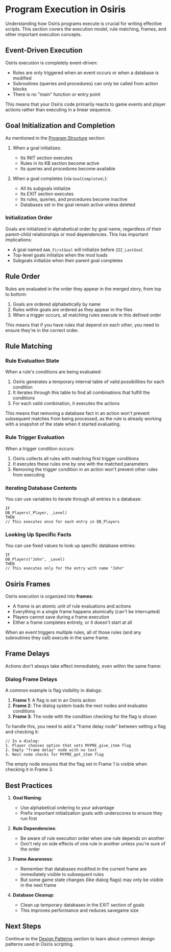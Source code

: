 # Program Execution in Osiris

Understanding how Osiris programs execute is crucial for writing effective scripts. This section covers the execution model, rule matching, frames, and other important execution concepts.

## Event-Driven Execution

Osiris execution is completely event-driven:

- Rules are only triggered when an event occurs or when a database is modified
- Subroutines (queries and procedures) can only be called from action blocks
- There is no "main" function or entry point

This means that your Osiris code primarily reacts to game events and player actions rather than executing in a linear sequence.

## Goal Initialization and Completion

As mentioned in the [Program Structure](Program_Structure.md) section:

1. When a goal initializes:
   - Its INIT section executes
   - Rules in its KB section become active
   - Its queries and procedures become available

2. When a goal completes (via `GoalCompleted;`):
   - All its subgoals initialize
   - Its EXIT section executes
   - Its rules, queries, and procedures become inactive
   - Databases set in the goal remain active unless deleted

### Initialization Order

Goals are initialized in alphabetical order by goal name, regardless of their parent-child relationships or mod dependencies. This has important implications:

- A goal named `AAA_FirstGoal` will initialize before `ZZZ_LastGoal`
- Top-level goals initialize when the mod loads
- Subgoals initialize when their parent goal completes

## Rule Order

Rules are evaluated in the order they appear in the merged story, from top to bottom:

1. Goals are ordered alphabetically by name
2. Rules within goals are ordered as they appear in the files
3. When a trigger occurs, all matching rules execute in this defined order

This means that if you have rules that depend on each other, you need to ensure they're in the correct order.

## Rule Matching

### Rule Evaluation State

When a rule's conditions are being evaluated:

1. Osiris generates a temporary internal table of valid possibilities for each condition
2. It iterates through this table to find all combinations that fulfill the conditions
3. For each valid combination, it executes the actions

This means that removing a database fact in an action won't prevent subsequent matches from being processed, as the rule is already working with a snapshot of the state when it started evaluating.

### Rule Trigger Evaluation

When a trigger condition occurs:

1. Osiris collects all rules with matching first trigger conditions
2. It executes these rules one by one with the matched parameters
3. Removing the trigger condition in an action won't prevent other rules from executing

### Iterating Database Contents

You can use variables to iterate through all entries in a database:

```
IF
DB_Players(_Player, _Level)
THEN
// This executes once for each entry in DB_Players
```

### Looking Up Specific Facts

You can use fixed values to look up specific database entries:

```
IF
DB_Players("John", _Level)
THEN
// This executes only for the entry with name "John"
```

## Osiris Frames

Osiris execution is organized into **frames**:

- A frame is an atomic unit of rule evaluations and actions
- Everything in a single frame happens atomically (can't be interrupted)
- Players cannot save during a frame execution
- Either a frame completes entirely, or it doesn't start at all

When an event triggers multiple rules, all of those rules (and any subroutines they call) execute in the same frame.

## Frame Delays

Actions don't always take effect immediately, even within the same frame:

### Dialog Frame Delays

A common example is flag visibility in dialogs:

1. **Frame 1**: A flag is set in an Osiris action
2. **Frame 2**: The dialog system loads the next nodes and evaluates conditions
3. **Frame 3**: The node with the condition checking for the flag is shown

To handle this, you need to add a "frame delay node" between setting a flag and checking it:

```
// In a dialog:
1. Player chooses option that sets MYPRE_give_item flag
2. Empty "frame delay" node with no text
3. Next node checks for MYPRE_got_item flag
```

The empty node ensures that the flag set in Frame 1 is visible when checking it in Frame 3.

## Best Practices

1. **Goal Naming**:
   - Use alphabetical ordering to your advantage
   - Prefix important initialization goals with underscores to ensure they run first

2. **Rule Dependencies**:
   - Be aware of rule execution order when one rule depends on another
   - Don't rely on side effects of one rule in another unless you're sure of the order

3. **Frame Awareness**:
   - Remember that databases modified in the current frame are immediately visible to subsequent rules
   - But some game state changes (like dialog flags) may only be visible in the next frame

4. **Database Cleanup**:
   - Clean up temporary databases in the EXIT section of goals
   - This improves performance and reduces savegame size

## Next Steps

Continue to the [Design Patterns](Design_Patterns.md) section to learn about common design patterns used in Osiris scripting.
